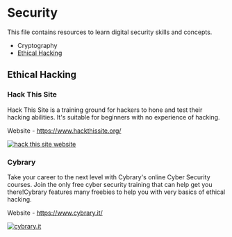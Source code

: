 # Security

This file contains resources to learn digital security skills and concepts.

* Cryptography
* [Ethical Hacking](#ethical-hacking)


## Ethical Hacking

### Hack This Site

Hack This Site is a training ground for hackers to hone and test their hacking abilities. It's suitable for beginners with no experience of hacking.

Website - https://www.hackthissite.org/

[![hack this site website](https://user-images.githubusercontent.com/4047597/66144559-b1582380-e626-11e9-9cde-dd7cbfeb544e.png)](https://www.hackthissite.org/)

### Cybrary

Take your career to the next level with Cybrary's online Cyber Security courses. Join the only free cyber security training that can help get you there!Cybrary features many freebies to help you with very basics of ethical hacking.

Website - https://www.cybrary.it/

[![cybrary.it](https://user-images.githubusercontent.com/34170205/70127502-2dabc900-16a1-11ea-9e5a-f2090fb7c29e.png)](https://www.cybrary.it/)

